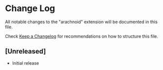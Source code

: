 # Change Log

All notable changes to the "arachnoid" extension will be documented in this file.

Check [Keep a Changelog](http://keepachangelog.com/) for recommendations on how to structure this file.

## [Unreleased]

- Initial release
